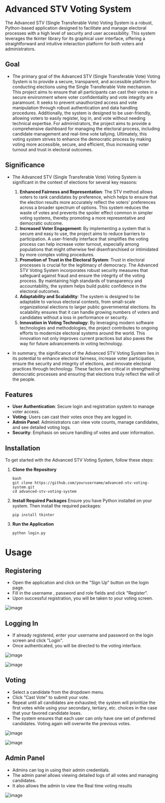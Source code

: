 # Advanced STV Voting System

The Advanced STV (Single Transferable Vote) Voting System is a robust, Python-based application designed to facilitate and manage electoral processes with a high level of security and user accessibility. This system leverages the tkinter library for its graphical user interface, offering a straightforward and intuitive interaction platform for both voters and administrators.

## Goal 
* The primary goal of the Advanced STV (Single Transferable Vote) Voting System is to provide a secure, transparent, and accessible platform for conducting elections using the Single Transferable Vote mechanism. This project aims to ensure that all participants can cast their votes in a secure environment where voter confidentiality and vote integrity are paramount. It seeks to prevent unauthorized access and vote manipulation through robust authentication and data handling procedures. Additionally, the system is designed to be user-friendly, allowing voters to easily register, log in, and vote without needing technical expertise. For administrators, the project aims to provide a comprehensive dashboard for managing the electoral process, including candidate management and real-time vote tallying. Ultimately, this voting system strives to enhance the democratic process by making voting more accessible, secure, and efficient, thus increasing voter turnout and trust in electoral outcomes.

## Significance 
* The Advanced STV (Single Transferable Vote) Voting System is significant in the context of elections for several key reasons:
   
   1. **Enhanced Fairness and Representation**: The STV method allows voters to rank candidates by preference, which helps to ensure that the election results more accurately reflect the voters' preferences across a broader spectrum of options. This system reduces the waste of votes and prevents the spoiler effect common in simpler voting systems, thereby promoting    a more representative and democratic outcome.
   2. **Increased Voter Engagement**: By implementing a system that is secure and easy to use, the project aims to reduce barriers to participation. A user-friendly interface that simplifies the voting process can help increase voter turnout, especially among populations that might otherwise feel disenfranchised or intimidated by more complex voting procedures.
   3. **Promotion of Trust in the Electoral System**: Trust in electoral processes is crucial for the legitimacy of democracy. The Advanced STV Voting System incorporates robust security measures that safeguard against fraud and ensure the integrity of the voting process. By maintaining high standards of transparency and accountability, the system helps build          public confidence in the electoral outcomes.
   4. **Adaptability and Scalability**: The system is designed to be adaptable to various electoral contexts, from small-scale organizational elections to larger public governmental elections. Its scalability ensures that it can handle growing numbers of voters and candidates without a loss in performance or security.
   5. **Innovation in Voting Technology**: By leveraging modern software technologies and methodologies, the project contributes to ongoing efforts to modernize electoral systems around the world. This innovation not only improves current practices but also paves the way for future advancements in voting technology.
* In summary, the significance of the Advanced STV Voting System lies in its potential to enhance electoral fairness, increase voter participation, ensure the security and integrity of elections, and innovate electoral practices through technology. These factors are critical in strengthening democratic processes and ensuring that elections truly reflect the will of the people.

## Features

- **User Authentication**: Secure login and registration system to manage voter access.
- **Voting**: Users can cast their votes once they are logged in.
- **Admin Panel**: Administrators can view vote counts, manage candidates, and see detailed voting logs.
- **Security**: Emphasis on secure handling of votes and user information.

## Installation

To get started with the Advanced STV Voting System, follow these steps:

1. **Clone the Repository**
   ```
   bash
   git clone https://github.com/yourusername/advanced-stv-voting-system.git
   cd advanced-stv-voting-system
   ```
2. **Install Required Packages**
    Ensure you have Python installed on your system. Then install the required packages:
    ```
   pip install tkinter
    ```

4. **Run the Application**
   ```
   python login.py
   ```

# Usage
## Registering 
* Open the application and click on the "Sign Up" button on the login page.
* Fill in the username , password and role fields and click "Register".
* Upon successful registration, you will be taken to your voting screen.

![image](https://github.com/Glory-Be-Upon-Me/Poejct2/assets/162085036/146bb6a5-7349-443a-86de-4b54234a8bc5)

## Logging In
* If already registered, enter your username and password on the login screen and click "Login".
* Once authenticated, you will be directed to the voting interface.

![image](https://github.com/Glory-Be-Upon-Me/Poejct2/assets/162085036/37fade1a-0426-424c-9f11-f148b37cde89)

![image](https://github.com/Glory-Be-Upon-Me/Poejct2/assets/162085036/b9e8bfc7-ef7f-43b1-b3de-25f58f017a6d)

## Voting
* Select a candidate from the dropdown menu.
* Click "Cast Vote" to submit your vote.
* Repeat until all candidates are exhausted; the system will prioritize the first votes while using your secondary, tertiary, etc. choices in the case that your favored candidate loses.
* The system ensures that each user can only have one set of preferred candidates. Voting again will overwrite the previous votes.

![image](https://github.com/Glory-Be-Upon-Me/Poejct2/assets/162085036/c3c364aa-c80c-48ba-8c6d-e6bc05ff7c2c)

![image](https://github.com/Glory-Be-Upon-Me/Poejct2/assets/162085036/416208c4-3ed9-4af5-9398-1acd2fbfef67)

## Admin Panel
* Admins can log in using their admin credentials.
* The admin panel allows viewing detailed logs of all votes and managing candidates.
* It also allows the admin to view the Real time voting results

![image](https://github.com/Glory-Be-Upon-Me/Poejct2/assets/162085036/6d458476-a73e-4c9e-86e0-9bcdeeb909d1)

   
